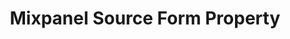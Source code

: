 ---
# -------------------------- #
#     USING THIS TEMPLATE    #
# -------------------------- #

## NEED HELP USING THIS TEMPLATE? SEE:
## https://docs-about-stitch-docs.netlify.com/reference/connect-templates/destination-form-property/
## FOR INSTRUCTIONS & REFERENCE INFO


# -------------------------- #
#        CONTENT TYPE        #
# -------------------------- #

product-type: "connect"
content-type: "api-form"
form-type: "source"
key: "source-form-properties-mixpanel-object"


# -------------------------- #
#        OBJECT INFO         #
# -------------------------- #

title: "Mixpanel Source Form Property"
api-type: "platform.mixpanel"
display-name: "Mixpanel"

source-type: "saas"
docs-name: "mixpanel" # This should be whatever integration.name is. Ex: LinkedIn Ads is linkedin-ads


# -------------------------- #
#      OBJECT ATTRIBUTES     #
# -------------------------- #

uses-start-date: true

# Only source-specific attributes need to be listed here.
# The following attributes are considered common,
# and therefore don't need to be listed:
# anchor_time, cron_expression, frequency_in_minutes, image_version, start_date 

object-attributes:
  - name: "api_secret"
    type: "string"
    required: true
    description: |
      The API secret of your project in your {{ form-property.display-name }} account. Refer to the [{{ form-property.display-name }} documentation]({{ doc-link | append: "#retrieve-timezone-api-secret" }}) for instructions on obtaining this information. 
    value: "<YOUR_API_SECRET>"

  - name: "attribution_window"
    type: "string"
    required: true
    description: |
      Defines the number, in days, Stitch should use as an attribution window. To ensure your {{ form-property.display-name }} and Stitch settings align, we recommend using the same attribution window in Stitch that you use in {{ form-property.display-name }}. [{{ form-property.display-name }}'s default attribution window](https://help.mixpanel.com/hc/en-us/articles/115004616486-Tracking-If-Users-Are-Offline){:target="new"} is five days (`5`).

      Refer to the [{{ form-property.display-name }} documentation]({{ doc-link | append: "#attribution-windows-extraction" }}) for more information about attribution windows for this integration.
    value: "<XX>"
  
  - name: "date_window_size"
    type: "string"
    required: true
    description: |
      Defines the number, in days, for a date looping window for the `export`, `funnel`, and `revenue` tables. Date looping will return records whose `from_date` and `to_date` fall between the number of days in the defined window size.

      **Note**: If your project has large volumes of events, you may want to set the number of days to `14`, `7`, or even to `1` or `2` days.
    value: "<XX>"
  
  - name: "project_timezone"
    type: "string"
    required: true
    description: |
      The timezone in which your date-time fields are stored for your project. You can find your project timezone in the project settings in the {{ form-property.display-name }} console. For more information on {{ form-property.display-name }}'s project timezones, [click here](https://help.mixpanel.com/hc/en-us/articles/115004547203-Manage-Timezones-for-Projects-in-Mixpanel){:target="new"}.
    value: "US/Pacific"
  
  - name: "select_properties_by_default"
    type: "string"
    required: false
    description: |
      A confifguration parameter - the only accepted values are `true` and `false`. When set to `true`, this parameter captures new properties in the `events` and `engage` tables' records. If set to `false`, new properties will be ignored.
    value: "true"
---